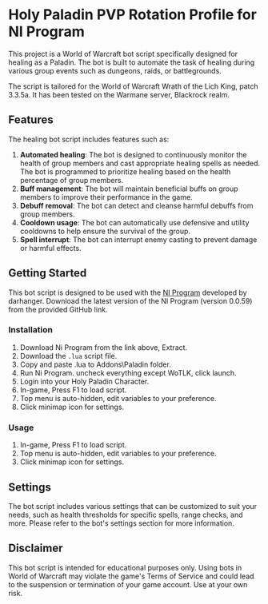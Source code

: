 # Holy Paladin PVP Rotation Profile for NI Program

This project is a World of Warcraft bot script specifically designed for healing as a Paladin. The bot is built to automate the task of healing during various group events such as dungeons, raids, or battlegrounds. 

The script is tailored for the World of Warcraft Wrath of the Lich King, patch 3.3.5a. It has been tested on the Warmane server, Blackrock realm.

## Features

The healing bot script includes features such as:

1. **Automated healing**: The bot is designed to continuously monitor the health of group members and cast appropriate healing spells as needed. The bot is programmed to prioritize healing based on the health percentage of group members.
2. **Buff management**: The bot will maintain beneficial buffs on group members to improve their performance in the game. 
3. **Debuff removal**: The bot can detect and cleanse harmful debuffs from group members.
4. **Cooldown usage**: The bot can automatically use defensive and utility cooldowns to help ensure the survival of the group.
5. **Spell interrupt**: The bot can interrupt enemy casting to prevent damage or harmful effects.

## Getting Started

This bot script is designed to be used with the [NI Program](https://github.com/darhanger/ni) developed by darhanger. Download the latest version of the NI Program (version 0.0.59) from the provided GitHub link.

### Installation

1. Download Ni Program from the link above, Extract.
2. Download the `.lua` script file.
3. Copy and paste .lua to Addons\Paladin folder.
4. Run Ni Program. uncheck everything except WoTLK, click launch.
5. Login into your Holy Paladin Character.
6. In-game, Press F1 to load script.
7. Top menu is auto-hidden, edit variables to your preference.
8. Click minimap icon for settings.

### Usage

1.  In-game, Press F1 to load script.
2.  Top menu is auto-hidden, edit variables to your preference.
3.  Click minimap icon for settings.

## Settings

The bot script includes various settings that can be customized to suit your needs, such as health thresholds for specific spells, range checks, and more. Please refer to the bot's settings section for more information.

## Disclaimer

This bot script is intended for educational purposes only. Using bots in World of Warcraft may violate the game's Terms of Service and could lead to the suspension or termination of your game account. Use at your own risk.

